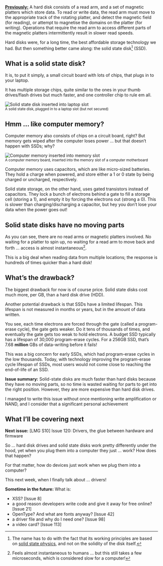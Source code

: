 [**Previously:**](https://buttondown.email/laymansguide/archive/) A hard disk consists of a read arm, and a set of magnetic platters which store data. To read or write data, the read arm must move to the appropriate track of the rotating platter, and detect the magnetic field (for reading), or attempt to magnetise the domains on the platter (for writing). Operations that require the read arm to access different parts of the magnetic platters intermittently result in slower read speeds.

Hard disks were, for a long time, the best affordable storage technology we had. But then something better came along: the solid state disk[^1] (SSD).

[^1]: The name has to do with the fact that its working principles are based on [solid state physics](https://en.wikipedia.org/wiki/Solid-state_physics), and not on the solidity of the disk itself.

## What is a solid state disk?

It is, to put it simply, a small circuit board with lots of chips, that plugs in to your laptop.

It has multiple storage chips, quite similar to the ones in your thumb drives/flash drives but much faster, and one controller chip to rule em all.

![Solid state disk inserted into laptop slot](https://raw.githubusercontent.com/ngjunsiang/laymansguide/release/season10/issue119/issue119_01.jpg)<br />
<small>A solid state disk, plugged in to a laptop slot (but not secured)</small>

## Hmm ... like computer memory?

Computer memory also consists of chips on a circuit board, right? But memory gets wiped after the computer loses power ... but that doesn’t happen with SSDs; why?

![Computer memory inserted into memory slot](https://raw.githubusercontent.com/ngjunsiang/laymansguide/release/season10/issue119/issue119_02.png)<br />
<small>A computer memory board, inserted into the memory slot of a computer motherboard</small>

Computer memory uses capacitors, which are like micro-sized batteries. They hold a charge when powered, and store either a 1 or 0 state by being charged or uncharged, respectively.

Solid state storage, on the other hand, uses gated transistors instead of capacitors. They lock a bunch of electrons behind a gate to fill a storage cell (storing a 1), and empty it by forcing the electrons out (strong a 0). This is slower than charging/discharging a capacitor, but hey you don’t lose your data when the power goes out!

## Solid state disks have no moving parts

As you can see, there are no read arms or magnetic platters involved. No waiting for a platter to spin up, no waiting for a read arm to move back and forth ... access is almost instantaneous[^2].

[^2]: Feels almost instantaneous to humans ... but this still takes a few microseconds, which is considered slow for a computer!

This is a big deal when reading data from multiple locations; the response is hundreds of times quicker than a hard disk!

## What’s the drawback?

The biggest drawback for now is of course price. Solid state disks cost much more, per GB, than a hard disk drive (HDD).

Another potential drawback is that SSDs have a limited lifespan. This lifespan is not measured in months or years, but in the amount of data written.

You see, each time electrons are forced through the gate (called a program-erase cycle), the gate gets weaker. Do it tens of thousands of times, and eventually the gate gets too weak to hold electrons. A budget SSD typically has a lifespan of 30,000 program-erase cycles. For a 256GB SSD, that’s 7.68 **million** GBs of data-writing before it fails!

This was a big concern for early SSDs, which had program-erase cycles in the low thousands. Today, with technology improving the program-erase cycle lifespan of SSDs, most users would not come close to reaching the end-of-life of an SSD.

**Issue summary:** Solid-state disks are much faster than hard disks because they have no moving parts, so no time is wasted waiting for parts to get into the right position. However, they are more expensive than hard disk drives.

I managed to write this issue without once mentioning write amplification or NAND, and I consider that a significant personal achievement

## What I’ll be covering next

**Next issue:** [LMG S10] Issue 120: Drivers, the glue between hardware and firmware

So ... hard disk drives and solid state disks work pretty differently under the hood, yet when you plug them into a computer they just ... work? How does that happen?

For that matter, how do devices just work when we plug them into a computer?

This next week, when I finally talk about ... drivers!

**Sometime in the future:** What is:

- XSS? [Issue 8]
- a good reason developers write code and give it away for free online? [Issue 21]
- OpenType? And what are fonts anyway? [Issue 42]
- a driver file and why do I need one? [Issue 98]
- a video card? [Issue 113]
